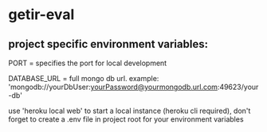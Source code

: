 # getir-eval

## project specific environment variables:

PORT = specifies the port for local development

DATABASE_URL = full mongo db url. example: 'mongodb://yourDbUser:yourPassword@yourmongodb.url.com:49623/your-db'

use 'heroku local web' to start a local instance (heroku cli required), don't forget to create a .env file in project root for your environment variables
